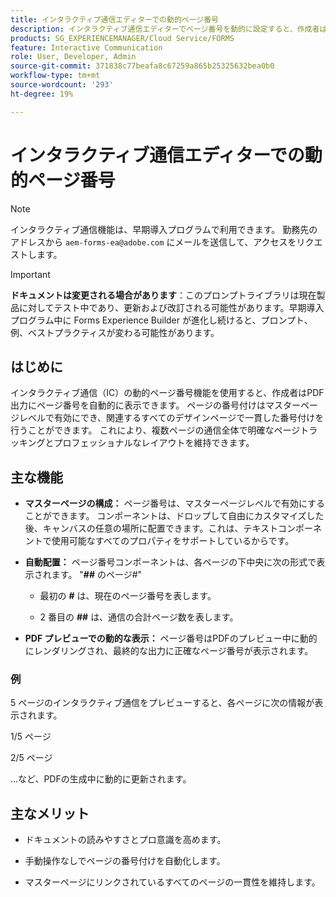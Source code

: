 ```yaml
---
title: インタラクティブ通信エディターでの動的ページ番号
description: インタラクティブ通信エディターでページ番号を動的に設定すると、作成者はPDF出力にページ番号を自動的に表示することができます。
products: SG_EXPERIENCEMANAGER/Cloud Service/FORMS
feature: Interactive Communication
role: User, Developer, Admin
source-git-commit: 371838c77beafa8c67259a865b25325632bea0b0
workflow-type: tm+mt
source-wordcount: '293'
ht-degree: 19%

---
```



# インタラクティブ通信エディターでの動的ページ番号

>[!NOTE]
>
> インタラクティブ通信機能は、早期導入プログラムで利用できます。 勤務先のアドレスから `aem-forms-ea@adobe.com` にメールを送信して、アクセスをリクエストします。

>[!IMPORTANT]
>
> **ドキュメントは変更される場合があります**：このプロンプトライブラリは現在製品に対してテスト中であり、更新および改訂される可能性があります。早期導入プログラム中に Forms Experience Builder が進化し続けると、プロンプト、例、ベストプラクティスが変わる可能性があります。

## はじめに

インタラクティブ通信（IC）の動的ページ番号機能を使用すると、作成者はPDF出力にページ番号を自動的に表示できます。 ページの番号付けはマスターページレベルで有効にでき、関連するすべてのデザインページで一貫した番号付けを行うことができます。 これにより、複数ページの通信全体で明確なページトラッキングとプロフェッショナルなレイアウトを維持できます。

## 主な機能

- **マスターページの構成：**
ページ番号は、マスターページレベルで有効にすることができます。 コンポーネントは、ドロップして自由にカスタマイズした後、キャンバスの任意の場所に配置できます。これは、テキストコンポーネントで使用可能なすべてのプロパティをサポートしているからです。

- **自動配置：**
ページ番号コンポーネントは、各ページの下中央に次の形式で表示されます。
&quot;**##** のページ#&quot;

   - 最初の **#** は、現在のページ番号を表します。

   - 2 番目の **##** は、通信の合計ページ数を表します。

- **PDF プレビューでの動的な表示：**
ページ番号はPDFのプレビュー中に動的にレンダリングされ、最終的な出力に正確なページ番号が表示されます。

### 例

5 ページのインタラクティブ通信をプレビューすると、各ページに次の情報が表示されます。

1/5 ページ

2/5 ページ

...など、PDFの生成中に動的に更新されます。

## 主なメリット

- ドキュメントの読みやすさとプロ意識を高めます。

- 手動操作なしでページの番号付けを自動化します。

- マスターページにリンクされているすべてのページの一貫性を維持します。
